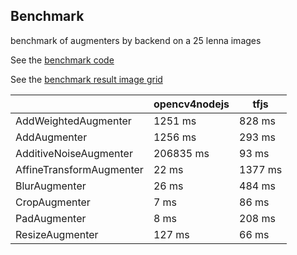 ## Benchmark

benchmark of augmenters by backend on a 25 lenna images

See the [benchmark code](../test/benchmark/benchmark.js)

See the [benchmark result image grid](../test/benchmark/output)

| | opencv4nodejs | tfjs |
|---|---|---|
| AddWeightedAugmenter | 1251 ms | 828 ms |
| AddAugmenter | 1256 ms | 293 ms |
| AdditiveNoiseAugmenter | 206835 ms | 93 ms |
| AffineTransformAugmenter | 22 ms | 1377 ms |
| BlurAugmenter | 26 ms | 484 ms |
| CropAugmenter | 7 ms | 86 ms |
| PadAugmenter | 8 ms | 208 ms |
| ResizeAugmenter | 127 ms | 66 ms |